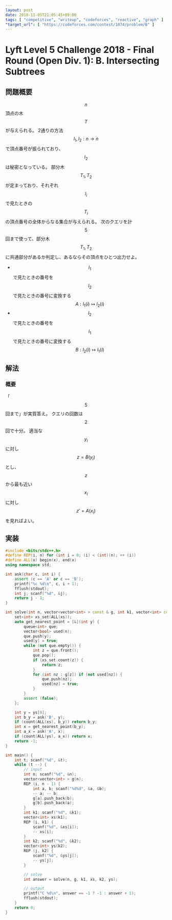 ```yaml
---
layout: post
date: 2018-11-05T21:05:45+09:00
tags: [ "competitive", "writeup", "codeforces", "reactive", "graph" ]
"target_url": [ "https://codeforces.com/contest/1074/problem/B" ]
---
```


# Lyft Level 5 Challenge 2018 - Final Round (Open Div. 1): B. Intersecting Subtrees

## 問題概要

$$n$$ 頂点の木 $$T$$ が与えられる。
2通りの方法 $$l_1, l_2 : n \to n$$ で頂点番号が振られており、$$l_2$$ は秘密となっている。
部分木 $$T_1, T_2$$ が定まっており、それぞれ $$l_i$$ で見たときの $$T_i$$ の頂点番号の全体からなる集合が与えられる。
次のクエリを計$$5$$回まで使って、部分木 $$T_1, T_2$$ に共通部分があるか判定し、あるならその頂点をひとつ出力せよ。

-   $$l_1$$ で見たときの番号を $$l_2$$ で見たときの番号に変換する $$A : l_1(i) \mapsto l_2(i)$$
-   $$l_2$$ で見たときの番号を $$l_1$$ で見たときの番号に変換する $$B : l_2(i) \mapsto l_1(i)$$

## 解法

### 概要

「$$5$$回まで」が実質答え。
クエリの回数は$$2$$回で十分。
適当な$$y_i$$に対し$$z = B(y_i)$$とし、$$z$$から最も近い$$x_i$$に対し$$z' = A(x_i)$$を見ればよい。

## 実装

``` c++
#include <bits/stdc++.h>
#define REP(i, n) for (int i = 0; (i) < (int)(n); ++ (i))
#define ALL(x) begin(x), end(x)
using namespace std;

int ask(char c, int i) {
    assert (c == 'A' or c == 'B');
    printf("%c %d\n", c, i + 1);
    fflush(stdout);
    int j; scanf("%d", &j);
    return j - 1;
}

int solve(int n, vector<vector<int> > const & g, int k1, vector<int> const & xs, int k2, vector<int> const & ys) {
    set<int> xs_set(ALL(xs));
    auto get_nearest_point = [&](int y) {
        queue<int> que;
        vector<bool> used(n);
        que.push(y);
        used[y] = true;
        while (not que.empty()) {
            int z = que.front();
            que.pop();
            if (xs_set.count(z)) {
                return z;
            }
            for (int nz : g[z]) if (not used[nz]) {
                que.push(nz);
                used[nz] = true;
            }
        }
        assert (false);
    };

    int y = ys[0];
    int b_y = ask('B', y);
    if (count(ALL(xs), b_y)) return b_y;
    int x = get_nearest_point(b_y);
    int a_x = ask('A', x);
    if (count(ALL(ys), a_x)) return x;
    return -1;
}

int main() {
    int t; scanf("%d", &t);
    while (t --) {
        // input
        int n; scanf("%d", &n);
        vector<vector<int> > g(n);
        REP (i, n - 1) {
            int a, b; scanf("%d%d", &a, &b);
            -- a; -- b;
            g[a].push_back(b);
            g[b].push_back(a);
        }
        int k1; scanf("%d", &k1);
        vector<int> xs(k1);
        REP (i, k1) {
            scanf("%d", &xs[i]);
            -- xs[i];
        }
        int k2; scanf("%d", &k2);
        vector<int> ys(k2);
        REP (j, k2) {
            scanf("%d", &ys[j]);
            -- ys[j];
        }

        // solve
        int answer = solve(n, g, k1, xs, k2, ys);

        // output
        printf("C %d\n", answer == -1 ? -1 : answer + 1);
        fflush(stdout);
    }
    return 0;
}
```
